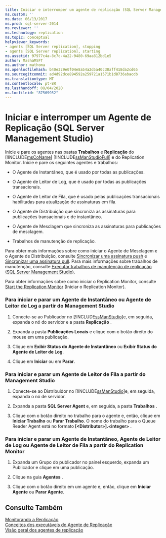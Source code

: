 ```yaml
---
title: Iniciar e interromper um agente de replicação (SQL Server Management Studio) | Microsoft Docs
ms.custom: ''
ms.date: 06/13/2017
ms.prod: sql-server-2014
ms.reviewer: ''
ms.technology: replication
ms.topic: conceptual
helpviewer_keywords:
- agents [SQL Server replication], stopping
- agents [SQL Server replication], starting
ms.assetid: 97977c4a-8c7c-4a22-9480-69aa812bd1e5
author: MashaMSFT
ms.author: mathoma
ms.openlocfilehash: b40e329e0f04e8a54a2d5a40c30aff418da2cd65
ms.sourcegitcommit: ad4d92dce894592a259721a1571b1d8736abacdb
ms.translationtype: MT
ms.contentlocale: pt-BR
ms.lasthandoff: 08/04/2020
ms.locfileid: "87569952"
---
```

# <a name="start-and-stop-a-replication-agent-sql-server-management-studio"></a>Iniciar e interromper um Agente de Replicação (SQL Server Management Studio)
  Inicie e pare os agentes nas pastas **Trabalhos** e **Replicação** do [!INCLUDE[msCoName](../../../includes/msconame-md.md)] [!INCLUDE[ssManStudioFull](../../../includes/ssmanstudiofull-md.md)] e do Replication Monitor. Inicie e pare os seguintes agentes e trabalhos:  
  
-   O Agente de Instantâneo, que é usado por todas as publicações.  
  
-   O Agente de Leitor de Log, que é usado por todas as publicações transacionais.  
  
-   O Agente de Leitor de Fila, que é usado pelas publicações transacionais habilitadas para atualização de assinaturas em fila.  
  
-   O Agente de Distribuição que sincroniza as assinaturas para publicações transacionais e de instantâneo.  
  
-   O Agente de Mesclagem que sincroniza as assinaturas para publicações de mesclagem.  
  
-   Trabalhos de manutenção de replicação.  
  
 Para obter mais informações sobre como iniciar o Agente de Mesclagem e o Agente de Distribuição, consulte [Sincronizar uma assinatura push](../synchronize-a-push-subscription.md) e [Sincronizar uma assinatura pull](../synchronize-a-pull-subscription.md). Para mais informações sobre trabalhos de manutenção, consulte [Executar trabalhos de manutenção de replicação &#40;SQL Server Management Studio&#41;](../../../ssms/sql-server-management-studio-ssms.md).  
  
 Para obter informações sobre como iniciar o Replication Monitor, consulte [Start the Replication Monitor](../monitor/start-the-replication-monitor.md) (Iniciar o Replication Monitor).  
  
### <a name="to-start-and-stop-a-snapshot-agent-or-log-reader-agent-from-management-studio"></a>Para iniciar e parar um Agente de Instantâneo ou Agente de Leitor de Log a partir do Management Studio  
  
1.  Conecte-se ao Publicador no [!INCLUDE[ssManStudio](../../../includes/ssmanstudio-md.md)]e, em seguida, expanda o nó do servidor e a pasta **Replicação** .  
  
2.  Expanda a pasta **Publicações Locais** e clique com o botão direito do mouse em uma publicação.  
  
3.  Clique em **Exibir Status do Agente de Instantâneo** ou **Exibir Status do Agente de Leitor de Log**.  
  
4.  Clique em **Iniciar** ou em **Parar**.  
  
### <a name="to-start-and-stop-a-queue-reader-agent-from-management-studio"></a>Para iniciar e parar um Agente de Leitor de Fila a partir do Management Studio  
  
1.  Conecte-se ao Distribuidor no [!INCLUDE[ssManStudio](../../../includes/ssmanstudio-md.md)]e, em seguida, expanda o nó de servidor.  
  
2.  Expanda a pasta **SQL Server Agent** e, em seguida, a pasta **Trabalhos** .  
  
3.  Clique com o botão direito no trabalho para o agente e, então, clique em **Iniciar Trabalho** ou **Parar Trabalho**. O nome do trabalho para o Queue Reader Agent está no formato **[\<Distributor>].\<integer>** .  
  
### <a name="to-start-and-stop-a-snapshot-agent-log-reader-agent-or-queue-reader-agent-from-replication-monitor"></a>Para iniciar e parar um Agente de Instantâneo, Agente de Leitor de Log ou Agente de Leitor de Fila a partir do Replication Monitor  
  
1.  Expanda um Grupo do publicador no painel esquerdo, expanda um Publicador e clique em uma publicação.  
  
2.  Clique na guia **Agentes** .  
  
3.  Clique com o botão direito em um agente e, então, clique em **Iniciar Agente** ou **Parar Agente**.  
  
## <a name="see-also"></a>Consulte Também  
 [Monitorando a Replicação](../monitoring-replication.md)   
 [Conceitos dos executáveis do Agente de Replicação](../concepts/replication-agent-executables-concepts.md)   
 [Visão geral dos agentes de replicação](replication-agents-overview.md)  
  
  
